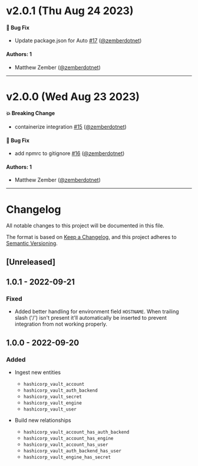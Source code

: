 # v2.0.1 (Thu Aug 24 2023)

#### 🐛 Bug Fix

- Update package.json for Auto [#17](https://github.com/JupiterOne/graph-hashicorp-vault/pull/17) ([@zemberdotnet](https://github.com/zemberdotnet))

#### Authors: 1

- Matthew Zember ([@zemberdotnet](https://github.com/zemberdotnet))

---

# v2.0.0 (Wed Aug 23 2023)

#### 💥 Breaking Change

- containerize integration
  [#15](https://github.com/JupiterOne/graph-hashicorp-vault/pull/15)
  ([@zemberdotnet](https://github.com/zemberdotnet))

#### 🐛 Bug Fix

- add npmrc to gitignore
  [#16](https://github.com/JupiterOne/graph-hashicorp-vault/pull/16)
  ([@zemberdotnet](https://github.com/zemberdotnet))

#### Authors: 1

- Matthew Zember ([@zemberdotnet](https://github.com/zemberdotnet))

---

# Changelog

All notable changes to this project will be documented in this file.

The format is based on [Keep a Changelog](https://keepachangelog.com/en/1.0.0/),
and this project adheres to
[Semantic Versioning](https://semver.org/spec/v2.0.0.html).

## [Unreleased]

## 1.0.1 - 2022-09-21

### Fixed

- Added better handling for environment field `HOSTNAME`. When trailing slash
  ('/') isn't present it'll automatically be inserted to prevent integration
  from not working properly.

## 1.0.0 - 2022-09-20

### Added

- Ingest new entities

  - `hashicorp_vault_account`
  - `hashicorp_vault_auth_backend`
  - `hashicorp_vault_secret`
  - `hashicorp_vault_engine`
  - `hashicorp_vault_user`

- Build new relationships
  - `hashicorp_vault_account_has_auth_backend`
  - `hashicorp_vault_account_has_engine`
  - `hashicorp_vault_account_has_user`
  - `hashicorp_vault_auth_backend_has_user`
  - `hashicorp_vault_engine_has_secret`
